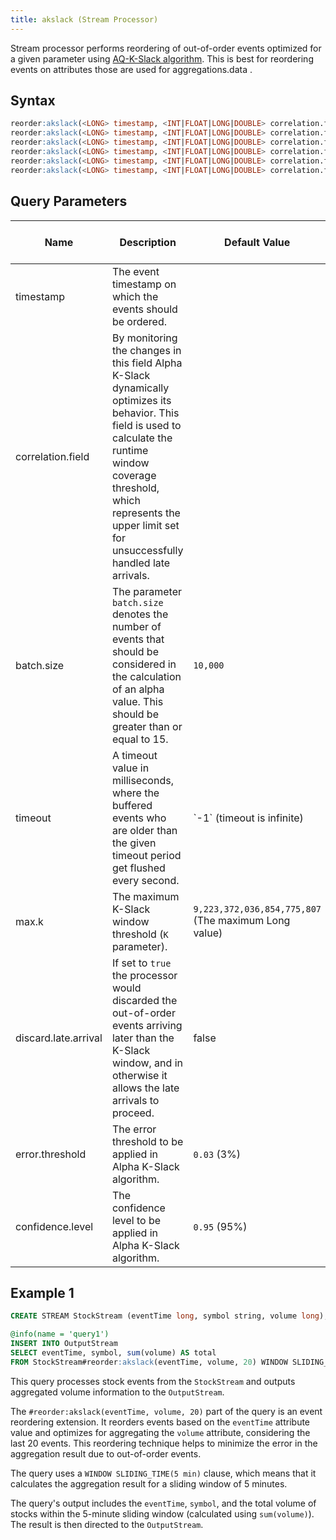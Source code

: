 ```yaml
---
title: akslack (Stream Processor)
---
```


Stream processor performs reordering of out-of-order events optimized for a given parameter using [AQ-K-Slack algorithm](http://dl.acm.org/citation.cfm?doid=2675743.2771828). This is best for reordering events on attributes those are used for aggregations.data .

## Syntax

```sql
reorder:akslack(<LONG> timestamp, <INT|FLOAT|LONG|DOUBLE> correlation.field)
reorder:akslack(<LONG> timestamp, <INT|FLOAT|LONG|DOUBLE> correlation.field, <LONG> batch.size)
reorder:akslack(<LONG> timestamp, <INT|FLOAT|LONG|DOUBLE> correlation.field, <LONG> batch.size, <LONG> timeout)
reorder:akslack(<LONG> timestamp, <INT|FLOAT|LONG|DOUBLE> correlation.field, <LONG> batch.size, <LONG> timeout, <LONG> max.k)
reorder:akslack(<LONG> timestamp, <INT|FLOAT|LONG|DOUBLE> correlation.field, <LONG> batch.size, <LONG> timeout, <LONG> max.k, <BOOL> discard.late.arrival)
reorder:akslack(<LONG> timestamp, <INT|FLOAT|LONG|DOUBLE> correlation.field, <LONG> batch.size, <LONG> timeout, <LONG> max.k, <BOOL> discard.late.arrival, <DOUBLE> error.threshold, <DOUBLE> confidence.level)
```

## Query Parameters

| Name | Description | Default Value | Possible Data Types | Optional | Dynamic |
|------|-------------|---------------|------------------|----------|---------|
| timestamp   | The event timestamp on which the events should be ordered.  |                 | LONG    | No       | Yes     |
| correlation.field    | By monitoring the changes in this field Alpha K-Slack dynamically optimizes its behavior. This field is used to calculate the runtime window coverage threshold, which represents the upper limit set for unsuccessfully handled late arrivals. |          | INT FLOAT LONG DOUBLE | No       | Yes     |
| batch.size           | The parameter `batch.size` denotes the number of events that should be considered in the calculation of an alpha value. This should be greater than or equal to 15.   | `10,000`      | LONG                  | Yes      | No      |
| timeout     | A timeout value in milliseconds, where the buffered events who are older than the given timeout period get flushed every second.     | \`-1\` (timeout is infinite)      | LONG    | Yes      | No      |
| max.k    | The maximum K-Slack window threshold (`K` parameter).        | `9,223,372,036,854,775,807` (The maximum Long value) | LONG    | Yes      | No      |
| discard.late.arrival | If set to `true` the processor would discarded the out-of-order events arriving later than the K-Slack window, and in otherwise it allows the late arrivals to proceed.   | false           | BOOL   | Yes      | No      |
| error.threshold      | The error threshold to be applied in Alpha K-Slack algorithm.  | `0.03` (3%)   | DOUBLE                | Yes      | No      |
| confidence.level     | The confidence level to be applied in Alpha K-Slack algorithm. | `0.95` (95%)  | DOUBLE   | Yes      | No      |

## Example 1

```sql
CREATE STREAM StockStream (eventTime long, symbol string, volume long);

@info(name = 'query1')
INSERT INTO OutputStream
SELECT eventTime, symbol, sum(volume) AS total
FROM StockStream#reorder:akslack(eventTime, volume, 20) WINDOW SLIDING_TIME(5 min);
```

This query processes stock events from the `StockStream` and outputs aggregated volume information to the `OutputStream`.

The `#reorder:akslack(eventTime, volume, 20)` part of the query is an event reordering extension. It reorders events based on the `eventTime` attribute value and optimizes for aggregating the `volume` attribute, considering the last 20 events. This reordering technique helps to minimize the error in the aggregation result due to out-of-order events.

The query uses a `WINDOW SLIDING_TIME(5 min)` clause, which means that it calculates the aggregation result for a sliding window of 5 minutes.

The query's output includes the `eventTime`, `symbol`, and the total volume of stocks within the 5-minute sliding window (calculated using `sum(volume)`). The result is then directed to the `OutputStream`.
